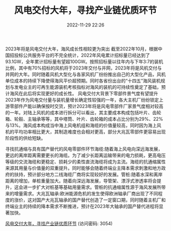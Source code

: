 ﻿---
title: 风电交付大年，寻找产业链优质环节
date: 2022-11-29 22:26
tags:
- 风电行业
updated: 1970-01-01 08:00:00
---

2023年将是风电交付大年，海风成长性相较更为突出
截至2022年10月，根据中国招投标公共服务平台的不完全统计，2022年风电累计招标量已经达到了93.1GW，全年累计招标量有望超100GW。按照招标量以往年内与下年3:7的装机比例，其中有70%招标的风机将于2023年交付与并网，2023年将是风机交付与并网的大年。同时随着风机大型化与各家风机厂纷纷推出自己的大型化产品，风机单位成本的持续下降使得海风平价超预期。同时各省份出台的“十四五”海风装机规划与发电业主的可再生能源装机考核指标对海风的装机的可持续性奠定了基础，预计海风在此后将实现更好的成长性。
风电交付大背景下零部件景气度有望提升
2023年作为风电交付量与装机量增长确定性较强的一年，各大主机厂纷纷锁定上游零部件产能以确保按时交货，预计2023年将是风电零部件厂家景气度相对较高的一年。对陆上风机的成本进行拆分可以看出，其主要成本构成包括叶片、齿轮箱、轮毂、主轴承等等，其中塔筒、叶片、齿轮箱的成本占比分别为29%、22%与13%。海风成本构成当中海上风电机组和海缆的价值量较高，同时因为海上风机的平均功率相比更大，其制造难度也会相对更高，部分大兆瓦零部件更容易出现阶段性的供给短缺。
<!-- more -->
寻找抗通缩与具有国产替代的风电零部件环节海缆:随着海上风电向深远海发展，更远的离岸距离需要更长的海缆。为了减少长距离运输带来的电力损耗，更高电压等级的交流海缆和更稳定、损耗少的柔性直流海缆将成为主流。海缆的抗通缩属性来源其用量与价值量的双重提升。同时能够会随着终端业主降本需求刺激和地方政府的扶持，预计部分地方二线海缆厂商将实现较好的发展。管桩:随着水深和离岸距离的增加，单桩重量加大。随着向深远海发展，导管架、漂浮式渗透率将会提升，这会进一步扩大对桩基等基础用量需求。管桩的抗通缩属性源于海风发展所带来的增量需求。大兆瓦轴承:欧洲能源危机的发生使得欧洲轴承厂商出现了不同程度的涨价，这对国产大兆瓦轴承的国产替代创造了一定窗口期，同时随着主机厂和终端业主的持续的降本需求不断推进，预计在2023年大轴承的国产替代进程将显著加快。

[风电交付大年，寻找产业链优质环节](https://url12.ctfile.com/f/3948612-735796711-f56ab3?p=3054)
(访问密码: 3054)

